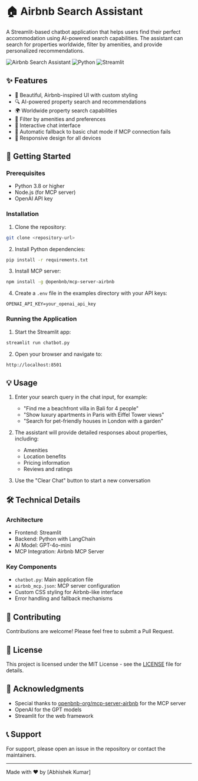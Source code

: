 # 🏠 Airbnb Search Assistant

A Streamlit-based chatbot application that helps users find their perfect accommodation using AI-powered search capabilities. The assistant can search for properties worldwide, filter by amenities, and provide personalized recommendations.

![Airbnb Search Assistant](https://img.shields.io/badge/Status-Active-success)
![Python](https://img.shields.io/badge/Python-3.8%2B-blue)
![Streamlit](https://img.shields.io/badge/Streamlit-1.32.0%2B-orange)

## ✨ Features

- 🎨 Beautiful, Airbnb-inspired UI with custom styling
- 🔍 AI-powered property search and recommendations
- 🌍 Worldwide property search capabilities
- 🏡 Filter by amenities and preferences
- 💬 Interactive chat interface
- 🔄 Automatic fallback to basic chat mode if MCP connection fails
- 📱 Responsive design for all devices

## 🚀 Getting Started

### Prerequisites

- Python 3.8 or higher
- Node.js (for MCP server)
- OpenAI API key

### Installation

1. Clone the repository:
```bash
git clone <repository-url>
```

2. Install Python dependencies:
```bash
pip install -r requirements.txt
```

3. Install MCP server:
```bash
npm install -g @openbnb/mcp-server-airbnb
```

4. Create a `.env` file in the examples directory with your API keys:
```env
OPENAI_API_KEY=your_openai_api_key
```

### Running the Application

1. Start the Streamlit app:
```bash
streamlit run chatbot.py
```

2. Open your browser and navigate to:
```
http://localhost:8501
```

## 💡 Usage

1. Enter your search query in the chat input, for example:
   - "Find me a beachfront villa in Bali for 4 people"
   - "Show luxury apartments in Paris with Eiffel Tower views"
   - "Search for pet-friendly houses in London with a garden"

2. The assistant will provide detailed responses about properties, including:
   - Amenities
   - Location benefits
   - Pricing information
   - Reviews and ratings

3. Use the "Clear Chat" button to start a new conversation

## 🛠️ Technical Details

### Architecture

- Frontend: Streamlit
- Backend: Python with LangChain
- AI Model: GPT-4o-mini
- MCP Integration: Airbnb MCP Server

### Key Components

- `chatbot.py`: Main application file
- `airbnb_mcp.json`: MCP server configuration
- Custom CSS styling for Airbnb-like interface
- Error handling and fallback mechanisms

## 🤝 Contributing

Contributions are welcome! Please feel free to submit a Pull Request.

## 📝 License

This project is licensed under the MIT License - see the [LICENSE](LICENSE) file for details.

## 🙏 Acknowledgments

- Special thanks to [openbnb-org/mcp-server-airbnb](https://github.com/openbnb-org/mcp-server-airbnb) for the MCP server
- OpenAI for the GPT models
- Streamlit for the web framework

## 📞 Support

For support, please open an issue in the repository or contact the maintainers.

---

Made with ❤️ by [Abhishek Kumar] 
